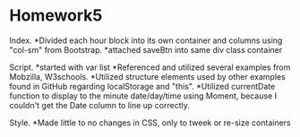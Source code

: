 # Homework5

Index.
*Divided each hour block into its own container and columns using "col-sm" from Bootstrap.
*attached saveBtn into same div class container

Script.
*started with var list 
*Referenced and utilized several examples from Mobzilla, W3schools. 
*Utilized structure elements used by other examples found in GitHub regarding localStorage and "this".
*Utilized currentDate function to display to the minute date/day/time using Moment, because I couldn't get the Date column to line up correctly. 

Style.
*Made little to no changes in CSS, only to tweek or re-size containers
